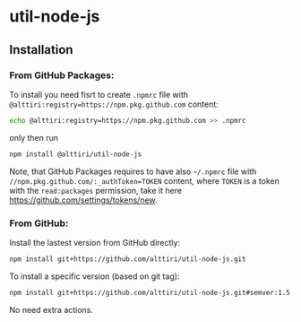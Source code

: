 # util-node-js

## Installation

### From GitHub Packages:
To install you need fisrt to create `.npmrc` file with `@alttiri:registry=https://npm.pkg.github.com` content:
```bash
echo @alttiri:registry=https://npm.pkg.github.com >> .npmrc
```

only then run

```bash
npm install @alttiri/util-node-js
```
Note, that GitHub Packages requires to have also `~/.npmrc` file with `//npm.pkg.github.com/:_authToken=TOKEN` content, where `TOKEN` is a token with the `read:packages` permission, take it here https://github.com/settings/tokens/new. 

### From GitHub:
Install the lastest version from GitHub directly:
```bash
npm install git+https://github.com/alttiri/util-node-js.git
```

To install a specific version (based on git tag):
```bash
npm install git+https://github.com/alttiri/util-node-js.git#semver:1.5.2
```

No need extra actions.
